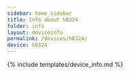 ```yaml
---
sidebar: home_sidebar
title: Info about h8324
folder: info
layout: deviceinfo
permalink: /devices/h8324/
device: h8324
---
```

{% include templates/device_info.md %}
